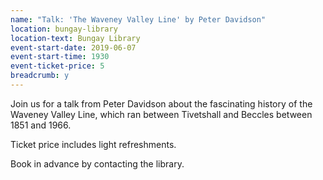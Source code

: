 ```yaml
---
name: "Talk: 'The Waveney Valley Line' by Peter Davidson"
location: bungay-library
location-text: Bungay Library
event-start-date: 2019-06-07
event-start-time: 1930
event-ticket-price: 5
breadcrumb: y
---
```


Join us for a talk from Peter Davidson about the fascinating history of the Waveney Valley Line, which ran between Tivetshall and Beccles between 1851 and 1966.

Ticket price includes light refreshments.

Book in advance by contacting the library.
